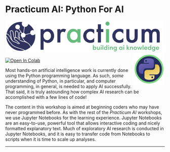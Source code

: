 # Practicum AI: Python For AI


![Practicum AI Logo image](https://github.com/PracticumAI/practicumai.github.io/blob/main/images/logo/PracticumAI_logo_500x100.png?raw=true) <img src='https://github.com/PracticumAI/practicumai.github.io/blob/main/images/icons/practicumai_python.png?raw=true' align='right' width=100>

[![Open In Colab](https://colab.research.google.com/assets/colab-badge.svg)](https://colab.research.google.com/github/PracticumAI/python-for-ai)

Most hands-on artificial intelligence work is currently done using the Python programming language. As such, *some* understanding of Python, in particular, and computer programming, in general, is needed to apply AI successfully. That said, it is truly astounding how complex AI research can be accomplished with a few lines of code!

The content in this workshop is aimed at beginning coders who may have never programmed before. As with the rest of the *Practicum AI* workshops, we use Jupyter Notebooks for the learning experience. Jupyter Notebooks are an easy-to-use, powerful tool that allows interactive coding and nicely formatted explanatory text. Much of exploratory AI research is conducted in Jupyter Notebooks, and it is easy to transfer code from Notebooks to scripts when it is time to scale up analyses.

***
